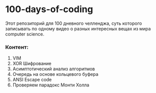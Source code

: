 # 100-days-of-coding

Этот репозиторий для 100 дневного челленджа, суть которого записывать по одному видео о разных интересных вещах из мира computer science.   

### Контент:
1. VIM
2. XOR Шифрование
3. Асимптотический анализ алгоритмов
4. Очередь на основе кольцевого буфера
5. ANSI Escape code
6. Проверяем парадокс Монти Холла